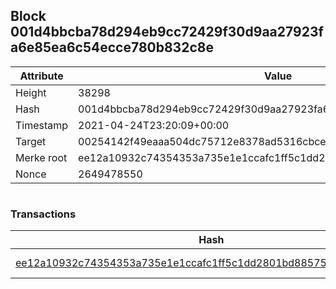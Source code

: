 ## Block 001d4bbcba78d294eb9cc72429f30d9aa27923fa6e85ea6c54ecce780b832c8e

Attribute | Value
--- | ---
Height | 38298
Hash | 001d4bbcba78d294eb9cc72429f30d9aa27923fa6e85ea6c54ecce780b832c8e
Timestamp | 2021-04-24T23:20:09+00:00
Target | 00254142f49eaaa504dc75712e8378ad5316cbcead634704b3734b6271167cc4
Merke root | ee12a10932c74354353a735e1e1ccafc1ff5c1dd2801bd88575365cbc5ed65a4
Nonce | 2649478550

```

```

### Transactions

Hash | Amount
--- | ---
[ee12a10932c74354353a735e1e1ccafc1ff5c1dd2801bd88575365cbc5ed65a4](ee12a10932c74354353a735e1e1ccafc1ff5c1dd2801bd88575365cbc5ed65a4.md) | 10.00000000 SKEPTI 
